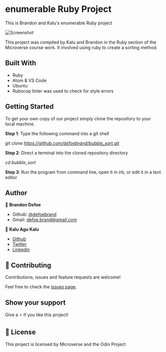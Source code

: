 # enumerable Ruby Project

This is Brandon and Kalu's enumerable Ruby project

![Screenshot](screenshot.png)

This project was compiled by Kalu and Brandon in the Ruby section of the Microverse course work. It involved using ruby to create a sorting method.

## Built With

-   Ruby
-   Atom & VS Code
-   Ubuntu
-   Rubocop linter was used to check for style errors

## Getting Started

To get your own copy of our project simply clone the repository to your local machine.

**Step 1**: Type the following command into a git shell

_git clone <https://github.com/defoebrand/bubble_sort.git>_

**Step 2**: Direct a terminal into the cloned repository directory

_cd bubble_sort_

**Step 3**: Run the program from command line, open it in irb, or edit it in a text editor

## Author

👤 **Brandon Defoe**

-   Github: [@defoebrand](https://github.com/defoebrand)
-   Gmail: defoe.brand@gmail.com

👤 **Kalu Agu Kalu**

-   [Github](https://github.com/Godswilly)
-   [Twitter](https://twitter.com/KaluAguKalu17)
-   [Linkedin](https://www.linkedin.com/in/kalu-agu-kalu/)

## 🤝 Contributing

Contributions, issues and feature requests are welcome!

Feel free to check the [issues page](issues/).

## Show your support

Give a ⭐️ if you like this project!

## 📝 License

This project is licensed by Microverse and the Odin Project
